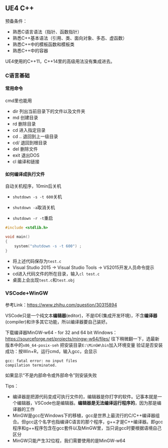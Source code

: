 ## UE4 C++

 预备条件：

- 熟悉C语言语法（指针、函数指针）
- 熟悉C++基本语法（引用、类、面向对象、多态、虚函数）
- 熟悉C++中的模板函数和模板类
- 熟悉C++中的容器



UE4使用的C++11，C++14里的高级用法没有集成进去。

### C语言基础

#### 常用命令

cmd里也能用

- dir 列出当前目录下的文件以及文件夹
- md 创建目录
- rd 删除目录
- cd 进入指定目录
- cd .. 退回到上一级目录
- cd/ 退回到根目录
- del 删除文件
- exit 退出DOS
- cl 编译和链接

#### 如何编译成执行文件

自动关机程序，10min后关机

- `shutdown -s -t 600`关机

- `shutdown -a`取消关机
- `shutdown -r -t`重启

```c
#include <stdlib.h>

void main()
{
    system("shutdown -s -t 600") ;
}
```

- 将上述代码保存为`test.c`
- Visual Studio 2015 -> Visual Studio Tools -> VS2015开发人员命令提示
- cd进入代码文件的所在目录，输入`cl test.c`
- 桌面上会出现`test.c`和`test.obj`

### VSCode+WinGW

参考Link：https://www.zhihu.com/question/30315894

VSCode只是一个纯文本**编辑器**(editor)，不是IDE(集成开发环境)，不含**编译器**(compiler)和许多其它功能，所以编译器要自己装好。

下载编译器MinGW-w64 - for 32 and 64 bit Windows：https://sourceforge.net/projects/mingw-w64/files/
往下稍微翻一下，选最新版本中的`x86_64-posix-seh`
把安装目录`E:\MinGW\bin`加入环境变量
验证是否安装成功：按Win+R，运行cmd，输入gcc，会显示

```shell
gcc: fatal error: no input files
compilation terminated.
```

如果显示“不是内部命令或外部命令”则安装失败

Tips：

- 编译器是把源代码变成可执行文件的，编辑器是你打字的软件。记事本就是一个编辑器，VSCode也是编辑器。**编辑器是无法编译运行程序的**，因为那是编译器的工作
- MinGW是gcc在Windows下的移植，gcc是世界上最流行的C/C++编译器组合。但gcc这个名字也指编译C语言的那个程序，g++才是C++编译器。即gcc程序和g++程序包含在gcc套件以及MinGW里，当只说gcc时要根据语境自己区分
- MinGW只能产生32位程，我们需要使用的是MinGW-w64


























